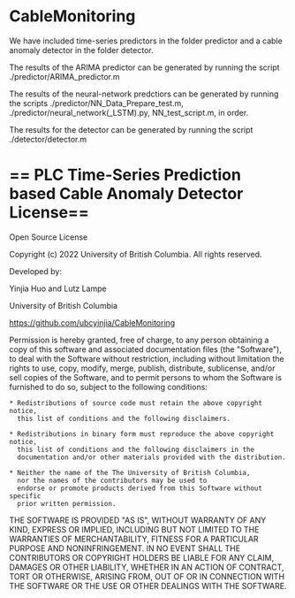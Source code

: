 # CableMonitoring

We have included time-series predictors in the folder predictor and a cable anomaly detector in the folder detector.

The results of the ARIMA predictor can be generated by running the script ./predictor/ARIMA_predictor.m

The results of the neural-network predctiors can be generated by running the scripts ./predictor/NN_Data_Prepare_test.m, ./predictor/neural_network(_LSTM).py, NN_test_script.m, in order.

The results for the detector can be generated by running the script ./detector/detector.m

==
PLC Time-Series Prediction based Cable Anomaly Detector License==
==
Open Source License

Copyright (c) 2022 University of British Columbia.
All rights reserved.

Developed by:

   Yinjia Huo and Lutz Lampe

   University of British Columbia

   https://github.com/ubcyinjia/CableMonitoring
   
Permission is hereby granted, free of charge, to any person obtaining a copy of
this software and associated documentation files (the "Software"), to deal with
the Software without restriction, including without limitation the rights to
use, copy, modify, merge, publish, distribute, sublicense, and/or sell copies
of the Software, and to permit persons to whom the Software is furnished to do
so, subject to the following conditions:

    * Redistributions of source code must retain the above copyright notice,
      this list of conditions and the following disclaimers.

    * Redistributions in binary form must reproduce the above copyright notice,
      this list of conditions and the following disclaimers in the
      documentation and/or other materials provided with the distribution.

    * Neither the name of the The University of British Columbia,
      nor the names of the contributors may be used to
      endorse or promote products derived from this Software without specific
      prior written permission.

THE SOFTWARE IS PROVIDED "AS IS", WITHOUT WARRANTY OF ANY KIND, EXPRESS OR
IMPLIED, INCLUDING BUT NOT LIMITED TO THE WARRANTIES OF MERCHANTABILITY, FITNESS
FOR A PARTICULAR PURPOSE AND NONINFRINGEMENT.  IN NO EVENT SHALL THE
CONTRIBUTORS OR COPYRIGHT HOLDERS BE LIABLE FOR ANY CLAIM, DAMAGES OR OTHER
LIABILITY, WHETHER IN AN ACTION OF CONTRACT, TORT OR OTHERWISE, ARISING FROM,
OUT OF OR IN CONNECTION WITH THE SOFTWARE OR THE USE OR OTHER DEALINGS WITH THE
SOFTWARE.

